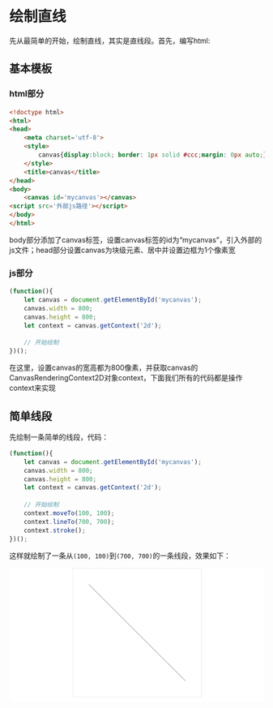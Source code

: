 # 绘制直线
先从最简单的开始，绘制直线，其实是直线段。首先，编写html:

## 基本模板

### html部分
```html
<!doctype html>
<html>
<head>
	<meta charset='utf-8'>
	<style>
		canvas{display:block; border: 1px solid #ccc;margin: 0px auto;}
	</style>
	<title>canvas</title>
</head>
<body>
	<canvas id='mycanvas'></canvas>
<script src='外部js路径'></script>
</body>
</html>
```
body部分添加了canvas标签，设置canvas标签的id为“mycanvas”，引入外部的js文件；head部分设置canvas为块级元素、居中并设置边框为1个像素宽

### js部分
```javascript
(function(){
	let canvas = document.getElementById('mycanvas');
	canvas.width = 800;
	canvas.height = 800;
	let context = canvas.getContext('2d');

	// 开始绘制
})();
```
在这里，设置canvas的宽高都为800像素，并获取canvas的CanvasRenderingContext2D对象context，下面我们所有的代码都是操作context来实现

## 简单线段
先绘制一条简单的线段，代码：
```javascript
(function(){
	let canvas = document.getElementById('mycanvas');
	canvas.width = 800;
	canvas.height = 800;
	let context = canvas.getContext('2d');

	// 开始绘制
	context.moveTo(100, 100);
	context.lineTo(700, 700);
	context.stroke();
})();
```
这样就绘制了一条从`(100, 100)`到`(700, 700)`的一条线段，效果如下：

![](./images/00001.png)
